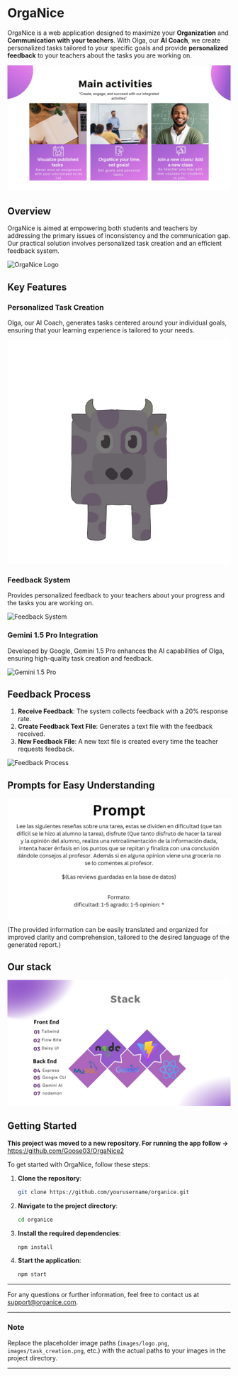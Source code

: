 # OrgaNice

OrgaNice is a web application designed to maximize your **Organization** and **Communication with your teachers**. With Olga, our **AI Coach**, we create personalized tasks tailored to your specific goals and provide **personalized feedback** to your teachers about the tasks you are working on.

![Main activities](src/assets/main_activities_Organice.jpg)

## Overview

OrgaNice is aimed at empowering both students and teachers by addressing the primary issues of inconsistency and the communication gap. Our practical solution involves personalized task creation and an efficient feedback system.

![OrgaNice Logo](images/logo.png)

## Key Features

### Personalized Task Creation

Olga, our AI Coach, generates tasks centered around your individual goals, ensuring that your learning experience is tailored to your needs.

![Task Creation](src/assets/olgaTransparente.png)

### Feedback System

Provides personalized feedback to your teachers about your progress and the tasks you are working on.

![Feedback System](images/feedback_system.png)

### Gemini 1.5 Pro Integration

Developed by Google, Gemini 1.5 Pro enhances the AI capabilities of Olga, ensuring high-quality task creation and feedback.

![Gemini 1.5 Pro](images/gemini.png)

## Feedback Process

1. **Receive Feedback**: The system collects feedback with a 20% response rate.
2. **Create Feedback Text File**: Generates a text file with the feedback received.
3. **New Feedback File**: A new text file is created every time the teacher requests feedback.

![Feedback Process](images/feedback_process.png)

## Prompts for Easy Understanding

![Prompt example](src/assets/prompt.jpg)
(The provided information can be easily translated and organized for improved clarity and comprehension, tailored to the desired language of the generated report.)


## Our stack 
![Stack utilized](src/assets/stackOverview.jpg)

## Getting Started
**This project was moved to a new repository. For running the app follow ->** https://github.com/Goose03/OrgaNice2 

To get started with OrgaNice, follow these steps:

1. **Clone the repository**:
   ```sh
   git clone https://github.com/yourusername/organice.git
   ```
2. **Navigate to the project directory**:
   ```sh
   cd organice
   ```
3. **Install the required dependencies**:
   ```sh
   npm install
   ```
4. **Start the application**:
   ```sh
   npm start
   ```


---

For any questions or further information, feel free to contact us at [support@organice.com](mailto:support@organice.com).

---

### Note

Replace the placeholder image paths (`images/logo.png`, `images/task_creation.png`, etc.) with the actual paths to your images in the project directory.

---
